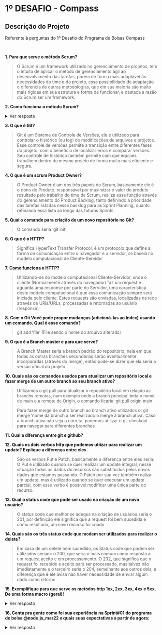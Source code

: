 # 1º DESAFIO - Compass

## Descrição do Projeto
<p align="justify"> Referente à perguntas do 1º Desafio do Programa de Bolsas Compass </p><br>

**1. Para que serve o método Scrum?**
<blockquote>O Scrum é um framework utilizado no gerenciamento de projetos, tem o intuito de aplicar o método de gerenciamento ágil ao desenvolvimento das tarefas, porém de forma mais adaptável às necessidades do time e do projeto, essa possibilidade de adaptação o diferencia de outras metodologias, que em sua maioria são muito mais rígidas em sua estrutura e forma de funcionar, e destaca a razão do Scrum ser um framework. </blockquote>

**2. Como funciona o método Scrum?**
<details>
  <summary>Ver resposta</summary>
  <blockquote>
O Scrum necessita de sua base estrutural para seu funcionamento. Para que ele seja realizado, é necessário uma equipe em que cada um assumirá um papel igualmente importante para o andamento do projeto, sendo os papeis: O Product Owner, Scrum Master e Time de Desenvolvimento. Com uma equipe bem definida ocorre o planejamento da Sprint, incluindo o seu tempo de duração (Que pode variar entre 2 até 4 semanas por Sprint), e é definida a prioridade e a divisão das tarefas, ou seja, o Sprint Backlog (Tendo como base o Product Backlog). A Sprint é o período onde o time de desenvolvimento trabalha para cumprir as tarefas designadas durante o Planning. Diariamente ocorre a Daily Scrum, uma reunião de 15 mins de duração que tem como propósito a melhoria contínua do time, repassando o andamento da tarefa, o planejamento pro próximo dia de trabalho e os impedimentos (se houverem) que estejam retardando o andamento da tarefa. Ao final da Sprint é realizada a Sprint Review, reunião esta que tem uma duração em média de 1h por semana de Sprint, nesta review há a presença de toda a equipe e do cliente e é apresentado os resultados da Sprint, das tarefas realizadas e, se os critérios foram atingidos, nesta reunião busca-se o feedback do Cliente e de preferência do usuário final também, por isso é interessante a presença deste na reunião. E por fim, ocorre o último item do ciclo, a Sprint Retrospective, que tem basicamente o objetivo de reunir a equipe para conversar sobre o quê ocorreu bem na Sprint anterior e o quê pode ser melhorado para a próxima Sprint, seguindo o fundamento de Melhoria Contínua do Scrum. Com isso, o ciclo se reinicia afim de planejar os objetivos da próxima Sprint.</blockquote> </details>

**3. O que é Git?**
<blockquote>Git é um Sistema de Controle de Versões, ele é utilizado para controlar o histórico (ou log) de modificações de arquivos e projetos. Esse controle de versões permite a transição entre diferentes fases do projeto, com o benefício de localizar erros e comparar versões. Seu controle de histórico também permite com que equipes trabalhem dentro do mesmo projeto de forma muito mais eficiente e segura.</blockquote>

**4. O que é um scrum Product Owner?**
<blockquote>O Product Owner é um dos três papeis do Scrum, basicamente ele é o dono do Produto, responsável por maximizar o valor do produto resultado pelo trabalho do time de Scrum, realiza essa função através do gerenciamento do Product Backlog, tanto definindo a prioridade das tarefas listadas nesse backlog para as Sprint Planning, quanto refinando essa lista ao longo das futuras Sprints.</blockquote>

**5. Qual o comando para criação de um novo repositório no Git?** 
<blockquote>O comando seria ‘git init’</blockquote>

**6. O que é o HTTP?**
<blockquote>Significa HyperText  Transfer Protocol, é um protocolo que define a forma de comunicação entre o navegador e o servidor, se baseia no modelo computacional de Cliente-Servidor</blockquote>
  
**7. Como funciona o HTTP?**
<blockquote>Utilizando-se do modelo computacional Cliente-Servidor, onde o cliente (Normalmente através do navegador) faz um request e aguarda uma response por parte do Servidor, uma característica deste modelo computacional é que essa comunicação sempre será iniciada pelo cliente. Estes requests são enviadas, localizadas na rede através de URIs/URLs, processadas e retornadas ao usuário (response)</blockquote>

**8. Com o Git Você pode propor mudanças (adicioná-las ao Index) usando um comando. Qual é esse comando?**
<blockquote>git add ‘file’ (File sendo o nome do arquivo alterado)</blockquote>

**9. O que é a Branch master e para que serve?**
<blockquote>A Branch Master seria a branch padrão do repositório, nela em que todas as outras branches secundárias serão eventualmente incorporadas (através do merge), então pode-se dizer que ela seria a versão oficial do projeto</blockquote>

**10. Quais são os comandos usados para atualizar um repositório local e fazer merge de um outro branch ao seu branch ativo?**
<blockquote>Utilizamos o git pull para atualizar o repositório local em relação as branchs remotas, num exemplo onde a branch principal teria o nome de main e a remote de Origin, o comando ficaria: git pull origin main

Para fazer merge de outro branch ao branch ativo utilizados o: git merge ‘nome da branch a ser realizado o merge à branch ativa’. Caso a branch ativa não seja a correta, podemos utilizar o git checkout para navegar para diferentes branches</blockquote>

**11. Qual a diferença entre git e github?**

**12. Quais os dois verbos http que podemos utiizar para realizar um update? Explique a diferença entre eles.**
<blockquote>São os verbos Put e Patch, basicamente a diferença entre eles seria: O Put é utilizado quando se quer realizar um update integral, nesse situação todos os dados do recursos são substituídos pelos novos dados que estamos passando. O Patch por sua vez também realiza um update, mas é utilizado quando se quer executar um update parcial, com esse verbo é possível modificar uma única parte do recurso. </blockquote>

**13. Qual o status code que pode ser usado na criação de um novo usuário?**
<blockquote>O status code que melhor se adequa na criação de usuários seria o 201, por definição ele significa que a request foi bem sucedida e como resultado, um novo recurso foi criado</blockquote>

**14. Quais são os três status code que modem ser utilizados para realizar o delete?**
<blockquote>Em caso de um delete bem sucedido, os Status code que podem ser utilizados seriam: o 200, que seria o mais comum como resposta a um request aceito e em processamento. O 202, que significa que o request foi recebido e aceito para ser processado, mas talvez não imediatamente e o terceiro seria o 204, semelhante aos outros dois, a diferença que é ele avisa não haver necessidade de enviar algum dado como retorno</blockquote>

**15. Exemplifique para que serve os metódos http 1xx, 2xx, 3xx, 4xx e 5xx. De uma forma macro (geral)!**
<details>
  <summary>Ver resposta</summary>
  <blockquote>
Embora existe dezenas de variações, o primeiro número da resposta já é o bastante pra identificar o resultado da request realizada, basicamente cada um serve para:

<br>1xx: Esse é usado apenas como uma resposta temporária, indica que o servidor recebeu a request e o 1xx irá aparecer enquanto o processamento da request continua, não serve como resposta final.

2xx : Para indicar que o request foi bem sucedido

3xx: Para indicar que houve redirecionamento, normalmente ocorre o redirecionamento para uma nova URL/URI ao acessar o endereço antigo

4xx: Para indicar que ocorreu um erro do lado do Cliente, exemplo quando há erro de sintaxe ou quando se tentar acessar um recurso que não se tenha permissão 

5xx: Ocorre para indicar um erro do lado do Servidor, normalmente indica também que o Servidor está ciente do erro de sua parte ou indicar que é incapaz de processar o request em questão.</blockquote></details>

**16. Conta pra gente como foi sua experiência na Sprint#01 do programa de bolsa @node.js_mar22 e quais suas expectativas a partir de agora:** 
<details>
  <summary>Ver resposta</summary>
  <blockquote>
    A experiência durante a primeira Sprint foi totalmente positiva, estudar de forma aplicada a uma rotina de trabalho real através do Scrum tornou o aprendizado mais dinâmico e a daily scrum atua como um impulso a mais, motivando a sempre progredir todos os dias pra ter um feedback positivo para apresentar na reunião diária. Além disso é muito proveitoso poder tirar dúvidas com os instrutores que não sejam só técnicas, mas também relacionadas ao dia a dia e aos problemas diários trabalhando como desenvolvedor, algo que normalmente não é compartilhado nos cursos. Junto a isso, trabalhar com outras pessoas como eu, fora do meio acadêmico e compartilhar conhecimento entre si tornou a adaptação ao programa muito simples. 

  <br>Como expectativas a partir de agora, espero estar preparado para o aumento do nível do conteúdo e que as dinâmicas como os Workshops e tarefas em grupo continuem ocorrendo, tanto as de interação, exemplo a de criação da logo, como tarefas voltadas ao conteúdo dos módulos futuros. Espero absorver o máximo possível do que for repassado, me capacitar e que a experiência continue sendo tão empolgante quanto foi durante a primeira Sprint, mas a principal expectativa é que esse programa seja um ponto de partida de carreira e que vá muito além desses 3 futuros meses.</blockquote></details>
